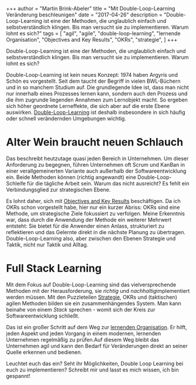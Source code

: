 +++
author = "Martin Brink-Abeler"
title = "Mit Double-Loop-Learning Veränderung beschleunigen"
date = "2017-04-26"
description = "Double-Loop-Learning ist eine der Methoden, die unglaublich einfach und selbstverständlich klingen. Bis man versucht sie zu implementieren. Warum lohnt es sich?"
tags = [
"agil", "agile", "double-loop-learning", "lernende Organisation", "Objectives and Key Results", "OKRs", "strategie",
]
+++

Double-Loop-Learning ist eine der Methoden, die unglaublich einfach und selbstverständlich klingen. Bis man versucht sie zu implementieren. Warum lohnt es sich?
<!--more-->
Double-Loop-Learning ist kein neues Konzept: 1974 haben Argyris und Schön es vorgestellt. Seit dem taucht der Begriff in vielen BWL-Büchern und in so manchem Studium auf. Die grundlegende Idee ist, dass man nicht nur innerhalb eines Prozesses lernen kann, sondern auch den Prozess und die ihm zugrunde liegenden Annahmen zum Lernobjekt macht. So ergeben sich höher geordnete Lerneffekte, die sich aber auf die erste Ebene auswirken. [Double-Loop-Learning](http://infed.org/mobi/chris-argyris-theories-of-action-double-loop-learning-and-organizational-learning/#_Single-loop_and_double-loop) ist deshalb insbesondere in sich häufig oder schnell verändernden Umgebungen wichtig.

# Alter Wein braucht neuen Schlauch

Das beschreibt heutzutage quasi jeden Bereich in Unternehmen. Um dieser Anforderung zu begegnen, führen Unternehmen oft Scrum und KanBan in einer verallgemeinerten Variante auch außerhalb der Softwareentwicklung ein. Beide Methoden können (richtig angewandt) eine Double-Loop-Schleife für die tägliche Arbeit sein. Warum das nicht ausreicht? Es fehlt ein Verbindungsglied zur strategischen Ebene.

Es lohnt daher, sich mit [Objectives and Key Results](/blog/okr/) beschäftigen. Da ich OKRs schon vorgestellt habe, hier nur ein kurzer Abriss: OKRs sind eine Methode, um strategische Ziele fokussiert zu verfolgen. Meine Erkenntnis war, dass durch die Anwendung der Methode ein weiterer Mehrwert entsteht: Sie bietet für die Anwender einen Anlass, strukturiert zu reflektieren und das Gelernte direkt in die nächste Planung zu übertragen. Double-Loop-Learning also, aber zwischen den Ebenen Strategie und Taktik, nicht nur Taktik und Alltag.

# Full Stack Learning
Mit dem Fokus auf Double-Loop-Learning sind das vielversprechende Methoden mit der Herausforderung, sie *richtig* und *nachhaltig*implementiert werden müssen. Mit den Puzzleteilen [Strategie](/blog/strategien/), OKRs und (taktischen) agilen Methoden bilden sie ein zusammenhängendes System. Man kann beinahe von einem *Stack* sprechen - womit sich der Kreis zur Softwareentwicklung schließt.

Das ist ein großer Schritt auf dem Weg zur [lernenden Organisation](/blog/digitale-transformation-zu-was-denn-eigentlich/). Er hilft, jeden Aspekt und jeden Vorgang in einem modernen, lernenden Unternehmen regelmäßig zu prüfen.Auf diesem Weg bleibt das Unternehmen agil und kann den Bedarf für Veränderungen direkt an seiner Quelle erkennen und bedienen.

Leuchtet euch das ein? Seht ihr Möglichkeiten, Double Loop Learning bei euch zu implementieren? Schreibt mir und lasst es mich wissen, ich bin gespannt!

